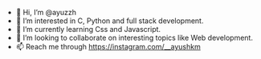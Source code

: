 - 👋 Hi, I’m @ayuzzh
- 👀 I’m interested in C, Python and full stack development.
- 🌱 I’m currently learning Css and Javascript.
- 💞️ I’m looking to collaborate on interesting topics like Web development.
- 📫 Reach me through https://instagram.com/__ayushkm

<!---
ayuzzh/ayuzzh is a ✨ special ✨ repository because its `README.md` (this file) appears on your GitHub profile.
You can click the Preview link to take a look at your changes.
--->
